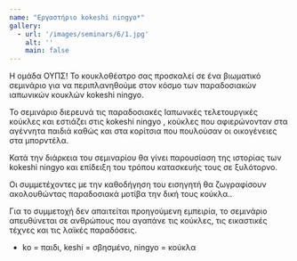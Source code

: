 ```yaml
---
name: "Εργαστήριο kokeshi ningyo*"
gallery:
  - url: '/images/seminars/6/1.jpg'
    alt: ''
    main: false
---
```


Η ομάδα ΟΥΠΣ! Το κουκλοθέατρο σας προσκαλεί σε ένα βιωματικό σεμινάριο για να περιπλανηθούμε στον κόσμο των παραδοσιακών ιαπωνικών κουκλών kokeshi ningyo.

Το σεμινάριο διερευνά τις παραδοσιακές Ιαπωνικές τελετουργικές κούκλες και εστιάζει στις kokeshi ningyo , κούκλες που αφιερώνονταν στα αγέννητα παιδιά καθώς και στα κορίτσια που πουλούσαν οι οικογένειες στα μπορντέλα.

Κατά την διάρκεια του σεμιναρίου θα γίνει παρουσίαση της ιστορίας των kokeshi ningyo και επίδειξη του τρόπου κατασκευής τους σε ξυλότορνο.

Οι συμμετέχοντες με την καθοδήγηση του εισηγητή θα ζωγραφίσουν ακολουθώντας παραδοσιακά μοτίβα την δική τους κούκλα..

Για το συμμετοχή δεν απαιτείται προηγούμενη εμπειρία, το σεμινάριο απευθύνεται σε ανθρώπους που αγαπάνε τις κούκλες, τις εικαστικές τέχνες και τις λαϊκές παραδόσεις.

* ko = παιδι, keshi = σβησμένο, ningyo = κούκλα